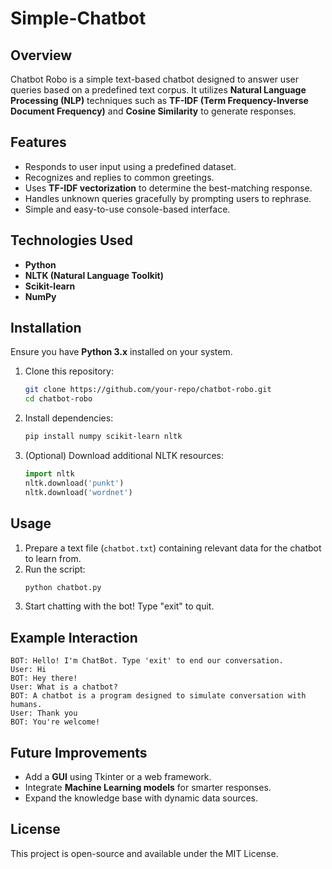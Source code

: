 # Simple-Chatbot

## Overview
Chatbot Robo is a simple text-based chatbot designed to answer user queries based on a predefined text corpus. It utilizes **Natural Language Processing (NLP)** techniques such as **TF-IDF (Term Frequency-Inverse Document Frequency)** and **Cosine Similarity** to generate responses.

## Features
- Responds to user input using a predefined dataset.
- Recognizes and replies to common greetings.
- Uses **TF-IDF vectorization** to determine the best-matching response.
- Handles unknown queries gracefully by prompting users to rephrase.
- Simple and easy-to-use console-based interface.

## Technologies Used
- **Python**
- **NLTK (Natural Language Toolkit)**
- **Scikit-learn**
- **NumPy**

## Installation
Ensure you have **Python 3.x** installed on your system.

1. Clone this repository:
   ```sh
   git clone https://github.com/your-repo/chatbot-robo.git
   cd chatbot-robo
   ```

2. Install dependencies:
   ```sh
   pip install numpy scikit-learn nltk
   ```

3. (Optional) Download additional NLTK resources:
   ```python
   import nltk
   nltk.download('punkt')
   nltk.download('wordnet')
   ```

## Usage
1. Prepare a text file (`chatbot.txt`) containing relevant data for the chatbot to learn from.
2. Run the script:
   ```sh
   python chatbot.py
   ```
3. Start chatting with the bot! Type "exit" to quit.

## Example Interaction
```
BOT: Hello! I'm ChatBot. Type 'exit' to end our conversation.
User: Hi
BOT: Hey there!
User: What is a chatbot?
BOT: A chatbot is a program designed to simulate conversation with humans.
User: Thank you
BOT: You're welcome!
```

## Future Improvements
- Add a **GUI** using Tkinter or a web framework.
- Integrate **Machine Learning models** for smarter responses.
- Expand the knowledge base with dynamic data sources.

## License
This project is open-source and available under the MIT License.

